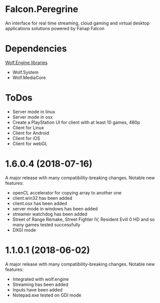 # Falcon.Peregrine
An interface for real time streaming, cloud gaming and virtual desktop applications solutions powered by Fanap Falcon 


# Dependencies 
[Wolf.Engine libraries](https://github.com/WolfSource/Wolf.Engine)
- Wolf.System 
- Wolf.MediaCore 

# ToDos
- Server mode in linux
- Server mode in osx
- Create a PlayStation UI for client with at least 10 games, 480p
- Client for Linux
- Client for Android
- Client for iOS
- Client for webGL

# 1.6.0.4 (2018-07-16)
A major release with many compatibility-breaking changes.
Notable new features:
- openCL accelerator for copying array to another one
- client.win32 has been added
- client.osx has been added
- server mode in windows has been added
- streamer watchdog has been added
- Street of Range Remake, Street Fighter IV, Resident Evill 0 HD and so many games tested successfully
- DXGI mode


# 1.1.0.1 (2018-06-02)
A major release with many compatibility-breaking changes.
Notable new features:
- Integrated with wolf.engine
- Streaming has been added
- Inputs have been added
- Notepad.exe tested on GDI mode

